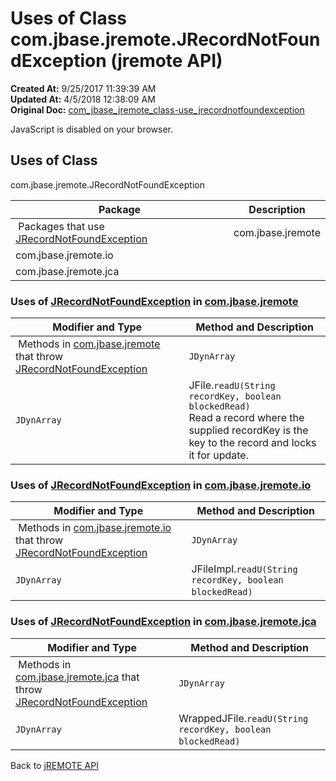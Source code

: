 # Uses of Class com.jbase.jremote.JRecordNotFoundException (jremote API)

**Created At:** 9/25/2017 11:39:39 AM  
**Updated At:** 4/5/2018 12:38:09 AM  
**Original Doc:** [com_jbase_jremote_class-use_jrecordnotfoundexception](https://docs.jbase.com/39249-class-use/com_jbase_jremote_class-use_jrecordnotfoundexception)  

<!--<br>    try {<br>        if (location.href.indexOf('is-external=true') == -1) {<br>            parent.document.title="Uses of Class com.jbase.jremote.JRecordNotFoundException (jremote   API)";<br>        }<br>    }<br>    catch(err) {<br>    }<br>//-->
JavaScript is disabled on your browser.



<!--<br>  allClassesLink = document.getElementById("allclasses\_navbar\_top");<br>  if(window==top) {<br>    allClassesLink.style.display = "block";<br>  }<br>  else {<br>    allClassesLink.style.display = "none";<br>  }<br>  //-->

## Uses of Class
com.jbase.jremote.JRecordNotFoundException

| Package<br> | Description<br> |
| --- | --- |
 Packages that use [JRecordNotFoundException](/39248-jremote/com_jbase_jremote_JRecordNotFoundException "class in com.jbase.jremote")  | com.jbase.jremote<br> |  <br> |
| com.jbase.jremote.io<br> |  <br> |
| com.jbase.jremote.jca<br> |  <br> |







### Uses of [JRecordNotFoundException](/39248-jremote/com_jbase_jremote_JRecordNotFoundException "class in com.jbase.jremote") in [com.jbase.jremote](./../../../../jremote-api)


| Modifier and Type<br> | Method and Description<br> |
| --- | --- |
 Methods in [com.jbase.jremote](./../../../../jremote-api) that throw [JRecordNotFoundException](/39248-jremote/com_jbase_jremote_JRecordNotFoundException "class in com.jbase.jremote")  | `JDynArray`<br> | JFile.`read(String recordKey)`<br>Read a record where the supplied recordKey is the key to the record.<br> |
| `JDynArray`<br> | JFile.`readU(String recordKey, boolean blockedRead)`<br>Read a record where the supplied recordKey is the key to the record and locks it for update.<br> |






### Uses of [JRecordNotFoundException](/39248-jremote/com_jbase_jremote_JRecordNotFoundException "class in com.jbase.jremote") in [com.jbase.jremote.io](./../../io/com.jbase.jremote.io-%28jremote---api%29)


| Modifier and Type<br> | Method and Description<br> |
| --- | --- |
 Methods in [com.jbase.jremote.io](./../../io/com.jbase.jremote.io-%28jremote---api%29) that throw [JRecordNotFoundException](/39248-jremote/com_jbase_jremote_JRecordNotFoundException "class in com.jbase.jremote")  | `JDynArray`<br> | JFileImpl.`read(String recordKey)` <br> |
| `JDynArray`<br> | JFileImpl.`readU(String recordKey, boolean blockedRead)` <br> |






### Uses of [JRecordNotFoundException](/39248-jremote/com_jbase_jremote_JRecordNotFoundException "class in com.jbase.jremote") in [com.jbase.jremote.jca](./../../jca/com.jbase.jremote.jca-%28jremote---api%29)


| Modifier and Type<br> | Method and Description<br> |
| --- | --- |
 Methods in [com.jbase.jremote.jca](./../../jca/com.jbase.jremote.jca-%28jremote---api%29) that throw [JRecordNotFoundException](/39248-jremote/com_jbase_jremote_JRecordNotFoundException "class in com.jbase.jremote")  | `JDynArray`<br> | WrappedJFile.`read(String recordKey)` <br> |
| `JDynArray`<br> | WrappedJFile.`readU(String recordKey, boolean blockedRead)` <br> |



Back to [jREMOTE API](com_jbase_jremote_package-summary)




